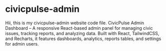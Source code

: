 # civicpulse-admin
Hii, this is my civicpulse-admin website code file. CivicPulse Admin Dashboard – A responsive React-based admin panel for managing civic issues, tracking reports, and analyzing data. Built with React, TailwindCSS, and Recharts, it features dashboards, analytics, reports tables, and settings for admin users.
